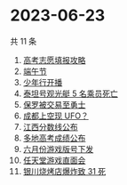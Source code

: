 # 2023-06-23

共 11 条

<!-- BEGIN -->
<!-- 最后更新时间 Fri Jun 23 2023 15:08:08 GMT+0800 (China Standard Time) -->

1. [高考志愿填报攻略](https://www.zhihu.com/search?q=%E9%AB%98%E8%80%83%E5%BF%97%E6%84%BF%E5%A1%AB%E6%8A%A5%E6%94%BB%E7%95%A5)
1. [端午节](https://www.zhihu.com/search?q=%E7%AB%AF%E5%8D%88%E8%8A%82)
1. [少年行开播](https://www.zhihu.com/search?q=%E5%B0%91%E5%B9%B4%E8%A1%8C%E5%BC%80%E6%92%AD)
1. [泰坦号观光艇 5 名乘员死亡](https://www.zhihu.com/search?q=%E6%B3%B0%E5%9D%A6%E5%8F%B7%E8%A7%82%E5%85%89%E8%89%87%205%20%E5%90%8D%E4%B9%98%E5%91%98%E6%AD%BB%E4%BA%A1)
1. [保罗被交易至勇士](https://www.zhihu.com/search?q=%E4%BF%9D%E7%BD%97%E8%A2%AB%E4%BA%A4%E6%98%93%E8%87%B3%E5%8B%87%E5%A3%AB%09)
1. [成都上空现 UFO？](https://www.zhihu.com/search?q=%E6%88%90%E9%83%BD%E4%B8%8A%E7%A9%BA%E7%8E%B0%20UFO%EF%BC%9F)
1. [江西分数线公布](https://www.zhihu.com/search?q=%E6%B1%9F%E8%A5%BF%E5%88%86%E6%95%B0%E7%BA%BF%E5%85%AC%E5%B8%83)
1. [多地高考成绩公布](https://www.zhihu.com/search?q=%E5%A4%9A%E5%9C%B0%E9%AB%98%E8%80%83%E6%88%90%E7%BB%A9%E5%85%AC%E5%B8%83)
1. [六月份游戏版号下发](https://www.zhihu.com/search?q=%E5%85%AD%E6%9C%88%E4%BB%BD%E6%B8%B8%E6%88%8F%E7%89%88%E5%8F%B7%E4%B8%8B%E5%8F%91)
1. [任天堂游戏直面会](https://www.zhihu.com/search?q=%E4%BB%BB%E5%A4%A9%E5%A0%82%E6%B8%B8%E6%88%8F%E7%9B%B4%E9%9D%A2%E4%BC%9A)
1. [银川烧烤店爆炸致 31 死](https://www.zhihu.com/search?q=%E9%93%B6%E5%B7%9D%E7%83%A7%E7%83%A4%E5%BA%97%E7%88%86%E7%82%B8%E8%87%B4%2031%20%E6%AD%BB)

<!-- END -->
